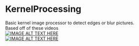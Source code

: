 # KernelProcessing
Basic kernel image processor to detect edges or blur pictures.  
Based off of these videos  
[![IMAGE ALT TEXT HERE](https://img.youtube.com/vi/uihBwtPIBxM/0.jpg)](https://www.youtube.com/watch?v=uihBwtPIBxM)  
[![IMAGE ALT TEXT HERE](https://img.youtube.com/vi/C_zFhWdM4ic/0.jpg)](https://www.youtube.com/watch?v=C_zFhWdM4ic)  
